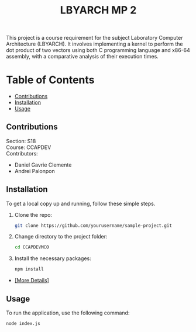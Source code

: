 <h1 align="center">LBYARCH MP 2</h1>
<br>
<p>
This project is a course requirement for the subject Laboratory Computer Architecture (LBYARCH). It involves implementing a kernel to perform the dot product of two vectors using both C programming language and x86-64 assembly, with a comparative analysis of their execution times.
</p>


# Table of Contents

- [Contributions](#contributions)
- [Installation](#installation)
- [Usage](#usage)


## Contributions
Section: S18 </br>
Course: CCAPDEV </br>
Contributors:
- Daniel Gavrie Clemente
- Andrei Palonpon
## Installation

To get a local copy up and running, follow these simple steps.

1. Clone the repo:
    ```bash
    git clone https://github.com/yourusername/sample-project.git
    ```
2. Change directory to the project folder:
    ```bash
    cd CCAPDEVMCO
    ```
3. Install the necessary packages:
    ```bash
    npm install
    ```
- [[More Details]](https://github.com/11daniel/CCAPDEVMCO/blob/8e1125bee7dda03d3d923b15d50e461691964bef/READ.txt)
## Usage

To run the application, use the following command:

```bash
node index.js
```

